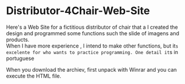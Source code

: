 # Distributor-4Chair-Web-Site
Here's a Web Site for a fictitious distributor of chair that a I created the design and programmed some functions such the slide of imagens and products.  
When I have more experience , I intend to make other functions, but it`s excelente for who wants to practice programming. One detail it`s in portuguese

When you download the archiev, first unpack with Winrar and you can execute the HTML file.
